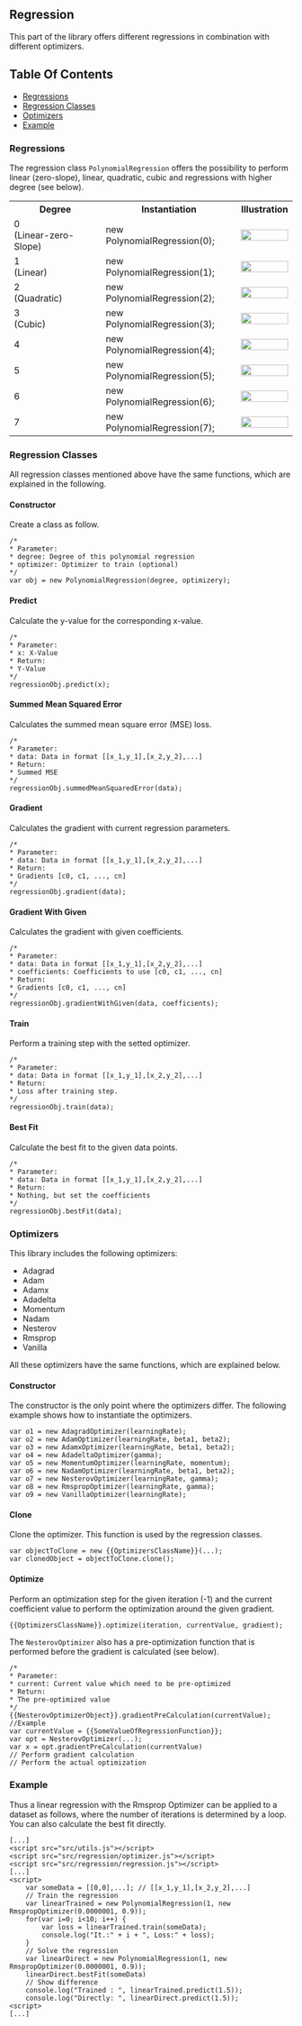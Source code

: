 ## Regression
This part of the library offers different regressions in combination with different optimizers.
## Table Of Contents
- [Regressions](#regressions)
- [Regression Classes](#regression_classes)
- [Optimizers](#optimizers)
- [Example](#example)
<a name="regressions"></a>
### Regressions
The regression class `PolynomialRegression` offers the possibility to perform linear (zero-slope), linear, quadratic, cubic and regressions with higher degree (see below).
<p float="middle">
<table>
	<tr>
		<th>Degree</th>
		<th>Instantiation</th>
		<th>Illustration</th>
	</tr>
	<tr>
		<td>0<br>(Linear-zero-Slope)</td>
		<td>new PolynomialRegression(0);</td>
		<td><img src="/doc/media/regression_illustration/polynomial_0.jpg" width="100%" /></td>
	</tr>
	<tr>
		<td>1<br>(Linear)</td>
		<td>new PolynomialRegression(1);</td>
		<td><img src="/doc/media/regression_illustration/polynomial_1.jpg" width="100%" /></td>
	</tr>
	<tr>
		<td>2<br>(Quadratic)</td>
		<td>new PolynomialRegression(2);</td>
		<td><img src="/doc/media/regression_illustration/polynomial_2.jpg" width="100%" /></td>
	</tr>
	<tr>
		<td>3<br>(Cubic)</td>
		<td>new PolynomialRegression(3);</td>
		<td><img src="/doc/media/regression_illustration/polynomial_3.jpg" width="100%" /></td>
	</tr>
	<tr>
		<td>4</td>
		<td>new PolynomialRegression(4);</td>
		<td><img src="/doc/media/regression_illustration/polynomial_4.jpg" width="100%" /></td>
	</tr>
	<tr>
		<td>5</td>
		<td>new PolynomialRegression(5);</td>
		<td><img src="/doc/media/regression_illustration/polynomial_5.jpg" width="100%" /></td>
	</tr>
	<tr>
		<td>6</td>
		<td>new PolynomialRegression(6);</td>
		<td><img src="/doc/media/regression_illustration/polynomial_6.jpg" width="100%" /></td>
	</tr>
	<tr>
		<td>7</td>
		<td>new PolynomialRegression(7);</td>
		<td><img src="/doc/media/regression_illustration/polynomial_7.jpg" width="100%" /></td>
	</tr>
</table>
</p>

<a name="regression_classes"></a>
### Regression Classes
All regression classes mentioned above have the same functions, which are explained in the following.
#### Constructor
Create a class as follow.
```
/*
* Parameter:
* degree: Degree of this polynomial regression
* optimizer: Optimizer to train (optional)
*/
var obj = new PolynomialRegression(degree, optimizery);
```
#### Predict
Calculate the y-value for the corresponding x-value.
```
/*
* Parameter:
* x: X-Value 
* Return:
* Y-Value
*/
regressionObj.predict(x);
```
#### Summed Mean Squared Error
Calculates the summed mean square error (MSE) loss.
```
/*
* Parameter:
* data: Data in format [[x_1,y_1],[x_2,y_2],...] 
* Return:
* Summed MSE
*/
regressionObj.summedMeanSquaredError(data);
```
#### Gradient
Calculates the gradient with current regression parameters.
```
/*
* Parameter:
* data: Data in format [[x_1,y_1],[x_2,y_2],...] 
* Return:
* Gradients [c0, c1, ..., cn]
*/
regressionObj.gradient(data);
```
#### Gradient With Given
Calculates the gradient with given coefficients.
```
/*
* Parameter:
* data: Data in format [[x_1,y_1],[x_2,y_2],...] 
* coefficients: Coefficients to use [c0, c1, ..., cn]
* Return:
* Gradients [c0, c1, ..., cn]
*/
regressionObj.gradientWithGiven(data, coefficients);
```
#### Train
Perform a training step with the setted optimizer.
```
/*
* Parameter:
* data: Data in format [[x_1,y_1],[x_2,y_2],...] 
* Return:
* Loss after training step.
*/
regressionObj.train(data);
```
#### Best Fit
Calculate the best fit to the given data points.
```
/*
* Parameter:
* data: Data in format [[x_1,y_1],[x_2,y_2],...] 
* Return:
* Nothing, but set the coefficients
*/
regressionObj.bestFit(data);
```
<a name="optimizers"></a>
### Optimizers
This library includes the following optimizers:
- Adagrad
- Adam
- Adamx
- Adadelta
- Momentum
- Nadam
- Nesterov
- Rmsprop
- Vanilla

All these optimizers have the same functions, which are explained below. 
#### Constructor
The constructor is the only point where the optimizers differ.
The following example shows how to instantiate the optimizers.
```
var o1 = new AdagradOptimizer(learningRate);
var o2 = new AdamOptimizer(learningRate, beta1, beta2);
var o3 = new AdamxOptimizer(learningRate, beta1, beta2);
var o4 = new AdadeltaOptimizer(gamma);
var o5 = new MomentumOptimizer(learningRate, momentum);
var o6 = new NadamOptimizer(learningRate, beta1, beta2);
var o7 = new NesterovOptimizer(learningRate, gamma);
var o8 = new RmspropOptimizer(learningRate, gamma);
var o9 = new VanillaOptimizer(learningRate);
```
#### Clone
Clone the optimizer. This function is used by the regression classes.
```
var objectToClone = new {{OptimizersClassName}}(...);
var clonedObject = objectToClone.clone();
```
#### Optimize
Perform an optimization step for the given iteration (-1) and the current coefficient value to perform the optimization around the given gradient.
```
{{OptimizersClassName}}.optimize(iteration, currentValue, gradient);
```
The `NesterovOptimizer` also has a pre-optimization function that is performed before the gradient is calculated (see below).
```
/*
* Parameter:
* current: Current value which need to be pre-optimized
* Return:
* The pre-optimized value
*/
{{NesterovOptimizerObject}}.gradientPreCalculation(currentValue);
//Example
var currentValue = {{SomeValueOfRegressionFunction}};
var opt = NesterovOptimizer(...);
var x = opt.gradientPreCalculation(currentValue)
// Perform gradient calculation
// Perform the actual optimization
```
<a name="example"></a>
### Example
Thus a linear regression with the Rmsprop Optimizer can be applied to a dataset as follows, where the number of iterations is determined by a loop.
You can also calculate the best fit directly.
```
[...]
<script src="src/utils.js"></script>
<script src="src/regression/optimizer.js"></script>
<script src="src/regression/regression.js"></script>
[...]
<script>
	var someData = [[0,0],...]; // [[x_1,y_1],[x_2,y_2],...]
	// Train the regression
	var linearTrained = new PolynomialRegression(1, new RmspropOptimizer(0.0000001, 0.9));
	for(var i=0; i<10; i++) {
		var loss = linearTrained.train(someData);
		console.log("It.:" + i + ", Loss:" + loss);
	}
	// Solve the regression
	var linearDirect = new PolynomialRegression(1, new RmspropOptimizer(0.0000001, 0.9));
	linearDirect.bestFit(someData)
	// Show difference
	console.log("Trained : ", linearTrained.predict(1.5));
	console.log("Directly: ", linearDirect.predict(1.5));
<script>
[...]
```
